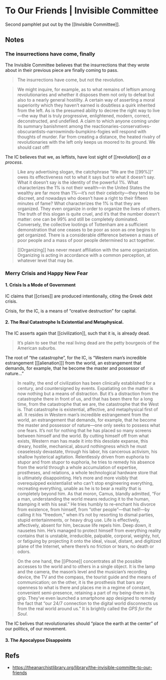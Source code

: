 # To Our Friends | Invisible Committee

Second pamphlet put out by the [[Invisible Committee]].


## Notes


### The insurrections have come, finally

The Invisible Committee believes that the insurrections that they wrote about in their previous piece are finally coming to pass.

> The insurrections have come, but not the revolution.

<!--quoteend-->

> We might inquire, for example, as to what remains of leftism among revolutionaries and whether it disposes them not only to defeat but also to a nearly general hostility. A certain way of asserting a moral superiority which they haven’t earned is doubtless a quirk inherited from the left. As is the presumed ability to decree the right way to live—the way that is truly progressive, enlightened, modern, correct, deconstructed, and undefiled. A claim to which anyone coming under its summary banishment among the reactionaries-conservatives-obscurantists-narrowminds-bumpkins-fogies will respond with thoughts of murder. Far from creating a distance, the heated rivalry of revolutionaries with the left only keeps us moored to its ground. We should cast off!

The IC believes that we, as leftists, have lost sight of [[revolution]] _as a process_.

> Like any advertising slogan, the catchphrase “We are the [[99%]]” owes its effectiveness not to what it says but to what it doesn’t say. What it doesn’t say is the identity of the powerful 1%. What characterizes the 1% is not their wealth—in the United States the wealthy are far more than 1%—it’s not their celebrity—they tend to be discreet, and nowadays who doesn’t have a right to their fifteen minutes of fame? What characterizes the 1% is that they are organized. They even organize in order to organize the lives of others. The truth of this slogan is quite cruel, and it’s that the number doesn’t matter: one can be 99% and still be completely dominated. Conversely, the collective lootings of Tottenham are a sufficient demonstration that one ceases to be poor as soon as one begins to get organized. There is a considerable difference between a mass of poor people and a mass of poor people determined to act together.

<!--quoteend-->

> [[Organizing]] has never meant affiliation with the same organization. Organizing is acting in accordance with a common perception, at whatever level that may be.


### Merry Crisis and Happy New Fear


#### 1. Crisis Is a Mode of Government

IC claims that [[crises]] are produced intentionally, citing the Greek debt crisis.

Crisis, for the IC, is a means of &ldquo;creative destruction&rdquo; for capital.


#### 2. The Real Catastrophe Is Existential and Metaphysical.

The IC asserts again that [[civilization]], such that it is, is already dead.

> It’s plain to see that the real living dead are the petty bourgeois of the American suburbs.

The root of &ldquo;the catastrophe&rdquo;, for the IC, is &ldquo;Western man&rsquo;s incredible estrangement [[[alienation]]] from the world, an estrangement that demands, for example, that he become the master and possessor of nature&#x2026;&rdquo;

> In reality, the end of civilization has been clinically established for a century, and countersigned by events. Expatiating on the matter is now nothing but a means of distraction. But it’s a distraction from the catastrophe there in front of us, and that has been there for a long time, from the catastrophe that we are, the catastrophe that the West is. That catastrophe is existential, affective, and metaphysical first of all. It resides in Western man’s incredible estrangement from the world, an estrangement that demands, for example, that he become the master and possessor of nature—one only seeks to possess what one fears. It’s not for nothing that he has placed so many screens between himself and the world. By cutting himself off from what exists, Western man has made it into this desolate expanse, this dreary, hostile, mechanical, absurd nothingness which he must ceaselessly devastate, through his labor, his cancerous activism, his shallow hysterical agitation. Relentlessly driven from euphoria to stupor and from stupor to euphoria, he tries to remedy his absence from the world through a whole accumulation of expertise, prostheses, and relations, a whole technological hardware store that is ultimately disappointing. He’s more and more visibly that overequipped existentialist who can’t stop engineering everything, recreating everything, unable as he is to bear a reality that is completely beyond him. As that moron, Camus, blandly admitted, “For a man, understanding the world means reducing it to the human, stamping it with his seal.” He tries humbly to re-enchant his divorce from existence, from himself, from “other people”—that hell!—by calling it his “freedom,” when it’s not by resorting to dismal parties, stupid entertainments, or heavy drug use. Life is effectively, affectively, absent for him, because life repels him. Deep down, it nausetes him. He’s managed to protect himself from everything reality contains that is unstable, irreducible, palpable, corporal, weighty, hot, or fatiguing by projecting it onto the ideal, visual, distant, and digitized plane of the Internet, where there’s no friction or tears, no death or odors.

<!--quoteend-->

> On the one hand, the [[iPhone]] concentrates all the possible accesses to the world and to others in a single object. It is the lamp and the camera, the mason’s level and the musician’s recording device, the TV and the compass, the tourist guide and the means of communication; on the other, it is the prosthesis that bars any openness to what is there and places me in a regime of constant, convenient semi-presence, retaining a part of my being-there in its grip. They’ve even launched a smartphone app designed to remedy the fact that “our 24/7 connection to the digital world disconnects us from the real world around us.” It is brightly called the _GPS for the Soul_.

The IC belives that revolutionaries should &ldquo;place the earth at the center&rdquo; of our politics, of our movement.


#### 3. The Apocalypse Disappoints


## Refs

-   https://theanarchistlibrary.org/library/the-invisible-committe-to-our-friends

